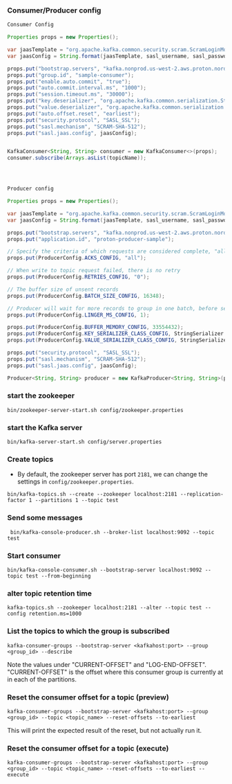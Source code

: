 ### Consumer/Producer config
```java
Consumer Config

Properties props = new Properties();

var jaasTemplate = "org.apache.kafka.common.security.scram.ScramLoginModule required username=\"%s\" password=\"%s\";";
var jaasConfig = String.format(jaasTemplate, sasl_username, sasl_password);

props.put("bootstrap.servers", "kafka.nonprod.us-west-2.aws.proton.nordstrom.com:9093");
props.put("group.id", "sample-consumer");
props.put("enable.auto.commit", "true");
props.put("auto.commit.interval.ms", "1000");
props.put("session.timeout.ms", "30000");
props.put("key.deserializer", "org.apache.kafka.common.serialization.StringDeserializer");
props.put("value.deserializer", "org.apache.kafka.common.serialization.StringDeserializer");
props.put("auto.offset.reset", "earliest");
props.put("security.protocol", "SASL_SSL");
props.put("sasl.mechanism", "SCRAM-SHA-512");
props.put("sasl.jaas.config", jaasConfig);


KafkaConsumer<String, String> consumer = new KafkaConsumer<>(props);
consumer.subscribe(Arrays.asList(topicName));




Producer config

Properties props = new Properties();

var jaasTemplate = "org.apache.kafka.common.security.scram.ScramLoginModule required username=\"%s\" password=\"%s\";";
var jaasConfig = String.format(jaasTemplate, sasl_username, sasl_password);

props.put("bootstrap.servers", "kafka.nonprod.us-west-2.aws.proton.nordstrom.com:9093");
props.put("application.id", "proton-producer-sample");

// Specify the criteria of which requests are considered complete, "all" is the slowest but most durable.
props.put(ProducerConfig.ACKS_CONFIG, "all");

// When write to topic request failed, there is no retry
props.put(ProducerConfig.RETRIES_CONFIG, "0");

// The buffer size of unsent records
props.put(ProducerConfig.BATCH_SIZE_CONFIG, 16348);

// Producer will wait for more records to group in one batch, before sending requests
props.put(ProducerConfig.LINGER_MS_CONFIG, 1);

props.put(ProducerConfig.BUFFER_MEMORY_CONFIG, 33554432);
props.put(ProducerConfig.KEY_SERIALIZER_CLASS_CONFIG, StringSerializer.class.getName());
props.put(ProducerConfig.VALUE_SERIALIZER_CLASS_CONFIG, StringSerializer.class.getName());

props.put("security.protocol", "SASL_SSL");
props.put("sasl.mechanism", "SCRAM-SHA-512");
props.put("sasl.jaas.config", jaasConfig);

Producer<String, String> producer = new KafkaProducer<String, String>(props);


```


### start the zookeeper
```
bin/zookeeper-server-start.sh config/zookeeper.properties
```


### start the Kafka server
```
bin/kafka-server-start.sh config/server.properties
```

### Create topics
- By default, the zookeeper server has port `2181`, we can change the settings in  `config/zookeeper.properties`.
```
bin/kafka-topics.sh --create --zookeeper localhost:2181 --replication-factor 1 --partitions 1 --topic test
```

### Send some messages
```
 bin/kafka-console-producer.sh --broker-list localhost:9092 --topic test
```

### Start consumer
```
bin/kafka-console-consumer.sh --bootstrap-server localhost:9092 --topic test --from-beginning
```

### alter topic retention time
```
kafka-topics.sh --zookeeper localhost:2181 --alter --topic test --config retention.ms=1000
```

### List the topics to which the group is subscribed
```
kafka-consumer-groups --bootstrap-server <kafkahost:port> --group <group_id> --describe
```
Note the values under "CURRENT-OFFSET" and "LOG-END-OFFSET". "CURRENT-OFFSET" is the offset where this consumer group is currently at in each of the partitions.

### Reset the consumer offset for a topic (preview)
```
kafka-consumer-groups --bootstrap-server <kafkahost:port> --group <group_id> --topic <topic_name> --reset-offsets --to-earliest
```
This will print the expected result of the reset, but not actually run it.

### Reset the consumer offset for a topic (execute)
```
kafka-consumer-groups --bootstrap-server <kafkahost:port> --group <group_id> --topic <topic_name> --reset-offsets --to-earliest --execute
```
